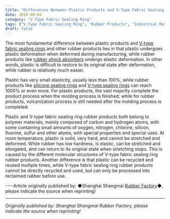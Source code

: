 ```yaml
---
title: "Differences Between Plastic Products and V-Type Fabric Sealing Rings and Other Rubber Products"
date: 2010-06-04
category: "V-Type Fabric Sealing Ring"
tags: ["V-Type Fabric Sealing Ring", "Rubber Products", "Industrial Materials"]
draft: false
---
```


The most fundamental difference between plastic products and [V-type fabric sealing rings](http://www.smpolymer.com/vxingjiabumifengquan/) and other rubber products lies in that plastic undergoes plastic deformation when deformed during manufacturing, while rubber products like [rubber shock absorbers](http://www.smpolymer.com/) undergo elastic deformation. In other words, plastic is difficult to restore to its original state after deformation, while rubber is relatively much easier.

Plastic has very small elasticity, usually less than 100%, while rubber products like [silicone sealing rings](http://www.smpolymer.com/) and [V-type sealing rings](http://www.smpolymer.com/) can reach 1000% or even more. For plastic products, the vast majority complete the product process when the molding process is finished; while for rubber products, vulcanization process is still needed after the molding process is completed.

Plastic and V-type fabric sealing ring rubber products both belong to polymer materials, mainly composed of carbon and hydrogen atoms, with some containing small amounts of oxygen, nitrogen, chlorine, silicon, fluorine, sulfur and other atoms, with special properties and special uses. At room temperature, plastic is solid, very hard, and cannot be stretched and deformed. While rubber has low hardness, is elastic, can be stretched and elongated, and can return to its original state when stretching stops. This is caused by the different molecular structures of V-type fabric sealing ring rubber products. Another difference is that plastic can be recycled and reused multiple times, while V-type fabric sealing ring rubber products cannot be directly recycled and used, but can only be processed into reclaimed rubber before use.

----Article originally published by: ◆Shanghai Shangmai [Rubber Factory](http://www.smpolymer.com/)◆, please indicate the source when reprinting!

---

*Originally published by: Shanghai Shangmai Rubber Factory, please indicate the source when reprinting!*